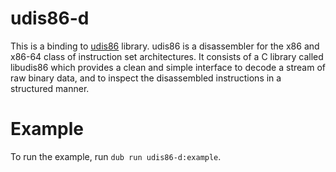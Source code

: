 udis86-d
========

This is a binding to [udis86](https://github.com/vmt/udis86) library. udis86 is a disassembler for the x86 and x86-64 class of instruction set architectures. It consists of a C library called libudis86 which provides a clean and simple interface to decode a stream of raw binary data, and to inspect the disassembled instructions in a structured manner.

Example
========

To run the example, run `dub run udis86-d:example`.